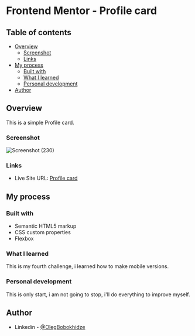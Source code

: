 # Frontend Mentor - Profile card

## Table of contents

- [Overview](#overview)
  - [Screenshot](#screenshot)
  - [Links](#links)
- [My process](#my-process)
  - [Built with](#built-with)
  - [What I learned](#what-i-learned)
  - [Personal development](#personal-development)
- [Author](#author)

## Overview

This is a simple Profile card.

### Screenshot

![Screenshot (230)](https://user-images.githubusercontent.com/105369627/175829776-df145df0-2f01-40e8-b072-59027ec20817.png)


### Links

- Live Site URL: [Profile card](https://glitch.com/~bootcamp-challenge-5)

## My process

### Built with

- Semantic HTML5 markup
- CSS custom properties
- Flexbox

### What I learned

This is my fourth challenge, i learned how to make mobile versions.

### Personal development

This is only start, i am not going to stop, i'll do everything to improve myself.

## Author

- Linkedin - [@OlegBobokhidze](https://www.linkedin.com/in/oleg-bobokhidze-083656241)
